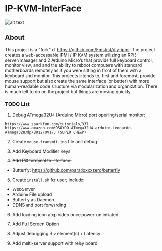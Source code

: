 # IP-KVM-InterFace

![alt text](https://github.com/SterlingButters/ip-kvm-interface/blob/master/Example.png)


## About
This project is a "fork" of https://github.com/Fmstrat/diy-ipmi. The project creates a
web-accessable IPMI / IP KVM system utilizing an RPi3 server/manager and 2 Arduino Micro's that provide
full keyboard control, monitor view, and and the ability to reboot computers with standard motherboards
remotely as if you were sitting in front of them with a keyboard and monitor. This projects intends to,
first and foremost, provide mouse support but also create the same interface (or better) with more human-readable
code structure via modularization and organization. There is much left to do on the project
but things are moving quickly.

### TODO List

1) Debug ATmega32U4 (Arduino Micro) port opening/serial monitor:
```
https://www.sparkfun.com/tutorials/337
https://www.amazon.com/OSOYOO-ATmega32U4-arduino-Leonardo-ATmega328/dp/B012FOV17O (SUPER CHEAP)
```

2) Create `mouse-transmit.ino` file and debug

3) Add Keyboard Modifier Keys

4) ~~Add Pi3 terminal to interface:~~
  - Butterfly: https://github.com/paradoxxxzero/butterfly

5) Create `install.sh` for user; include:
  - WebServer
  - Arduino File upload
  - Butterfly as Daemon
  - DDNS and port forwarding

6) Add loading icon atop video once power-on initiated

7) Add Full Screen Option

8) Adjust debugging `div` element(s) + Latency

10) Add multi-server support with relay board
